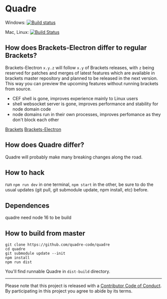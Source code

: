 # Quadre

Windows: [![Build status](https://ci.appveyor.com/api/projects/status/9j6aw25isnol3uig/branch/master?svg=true)](https://ci.appveyor.com/project/ficristo/quadre/branch/master)

Mac, Linux: [![Build Status](https://github.com/quadre-code/quadre/actions/workflows/ci.yml/badge.svg)](https://github.com/quadre-code/quadre/actions)

## How does Brackets-Electron differ to regular Brackets?

Brackets-Electron `x.y.z` will follow `x.y` of Brackets releases, with `z` being reserved for patches and merges of latest features which are available in brackets master repository and planned to be released in the next version. This way you can preview the upcoming features without running brackets from source.

- CEF shell is gone, improves experience mainly to Linux users
- shell websocket server is gone, improves performance and stability for node domain code
- node domains run in their own processes, improves perfomance as they don't block each other

[Brackets](https://github.com/adobe/brackets)
[Brackets-Electron](https://github.com/brackets-userland/brackets-electron)

## How does Quadre differ?

Quadre will probably make many breaking changes along the road.

## How to hack

run `npm run dev` in one terminal, `npm start` in the other, be sure to do the usual updates (git pull, git submodule update, npm install, etc) before.

## Dependences

quadre need node 16 to be build

## How to build from master

```
git clone https://github.com/quadre-code/quadre
cd quadre
git submodule update --init
npm install
npm run dist
```

You'll find runnable Quadre in `dist-build` directory.


---

Please note that this project is released with a [Contributor Code of Conduct](https://github.com/adobe/brackets/blob/master/.github/CODE_OF_CONDUCT.md). By participating in this project you agree to abide by its terms.
